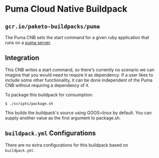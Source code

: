 # Puma Cloud Native Buildpack

## `gcr.io/paketo-buildpacks/puma`

The Puma CNB sets the start command for a given ruby application that runs on a [puma server](https://puma.io).

## Integration

This CNB writes a start command, so there's currently no scenario we can
imagine that you would need to require it as dependency. If a user likes to
include some other functionality, it can be done independent of the Puma CNB
without requiring a dependency of it.

To package this buildpack for consumption:
```
$ ./scripts/package.sh
```
This builds the buildpack's source using GOOS=linux by default. You can supply another value as the first argument to package.sh.

## `buildpack.yml` Configurations

There are no extra configurations for this buildpack based on `buildpack.yml`.

